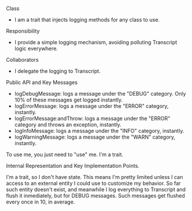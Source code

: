 Class

- I am a trait that injects logging methods for any class to use.

Responsibility

- I provide a simple logging mechanism, avoiding polluting Transcript logic everywhere.

Collaborators

- I delegate the logging to Transcript.

Public API and Key Messages

- logDebugMessage: logs a message under the "DEBUG" category. Only 10% of these messages get logged instantly.
- logErrorMessage: logs a message under the "ERROR" category, instantly.
- logErrorMessage:andThrow: logs a message under the "ERROR" category  and throws an exception, instantly.
- logInfoMessage: logs a message under the "INFO" category, instantly.
- logWarningMessage: logs a message under the "WARN" category, instantly.

To use me, you just need to "use" me. I'm a trait.

Internal Representation and Key Implementation Points.

I'm a trait, so I don't have state. This means I'm pretty limited unless I can access to an external entity I could use to customize my behavior.
So far such entity doesn't exist, and meanwhile I log everything to Transcript and flush it inmediately, but for DEBUG messages. Such messages get flushed every once in 10, in average.